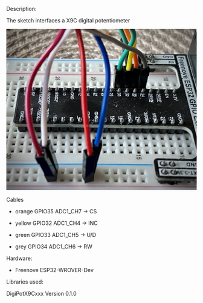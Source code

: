 Description:

The sketch interfaces a X9C digital potentiometer

<p align="center">
  <img src="https://github.com/sensorius/Calefactio/blob/main/Blobs/Calefactio_X9C_00.jpg?raw=true" alt="X9C"/>
</p>


Cables 
* orange GPIO35 ADC1_CH7 -> CS
* yellow GPIO32 ADC1_CH4 -> INC
* green  GPIO33 ADC1_CH5 -> U/D

* grey   GPIO34 ADC1_CH6 -> RW


Hardware:

* Freenove ESP32-WROVER-Dev

 

Libraries used:

DigiPotX9Cxxx Version 0.1.0
